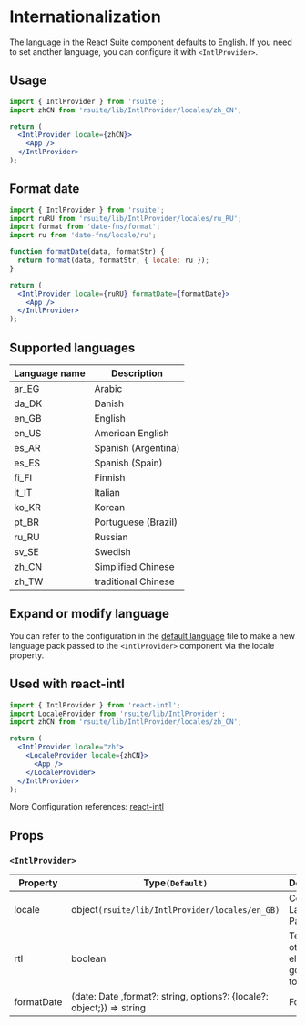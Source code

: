 # Internationalization

The language in the React Suite component defaults to English. If you need to set another language, you can configure it with `<IntlProvider>`.

## Usage

```jsx
import { IntlProvider } from 'rsuite';
import zhCN from 'rsuite/lib/IntlProvider/locales/zh_CN';

return (
  <IntlProvider locale={zhCN}>
    <App />
  </IntlProvider>
);
```

## Format date

```jsx
import { IntlProvider } from 'rsuite';
import ruRU from 'rsuite/lib/IntlProvider/locales/ru_RU';
import format from 'date-fns/format';
import ru from 'date-fns/locale/ru';

function formatDate(data, formatStr) {
  return format(data, formatStr, { locale: ru });
}

return (
  <IntlProvider locale={ruRU} formatDate={formatDate}>
    <App />
  </IntlProvider>
);
```

## Supported languages

| Language name | Description         |
| ------------- | ------------------- |
| ar_EG         | Arabic              |
| da_DK         | Danish              |
| en_GB         | English             |
| en_US         | American English    |
| es_AR         | Spanish (Argentina) |
| es_ES         | Spanish (Spain)     |
| fi_FI         | Finnish             |
| it_IT         | Italian             |
| ko_KR         | Korean              |
| pt_BR         | Portuguese (Brazil) |
| ru_RU         | Russian             |
| sv_SE         | Swedish             |
| zh_CN         | Simplified Chinese  |
| zh_TW         | traditional Chinese |

## Expand or modify language

You can refer to the configuration in the [default language](https://github.com/rsuite/rsuite/blob/master/src/IntlProvider/locales/default.ts) file to make a new language pack passed to the `<IntlProvider>` component via the locale property.

## Used with react-intl

```jsx
import { IntlProvider } from 'react-intl';
import LocaleProvider from 'rsuite/lib/IntlProvider';
import zhCN from 'rsuite/lib/IntlProvider/locales/zh_CN';

return (
  <IntlProvider locale="zh">
    <LocaleProvider locale={zhCN}>
      <App />
    </LocaleProvider>
  </IntlProvider>
);
```

More Configuration references: [react-intl](https://github.com/yahoo/react-intl)

## Props

### `<IntlProvider>`

| Property   | Type`(Default)`                                                       | Description                                    |
| ---------- | --------------------------------------------------------------------- | ---------------------------------------------- |
| locale     | object`(rsuite/lib/IntlProvider/locales/en_GB)`                       | Configure Language Pack                        |
| rtl        | boolean                                                               | Text and other elements go from left to right. |
| formatDate | (date: Date ,format?: string, options?: {locale?: object;}) => string | Format date                                    |
